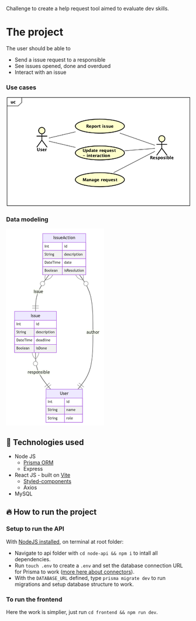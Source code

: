 Challenge to create a help request tool aimed to evaluate dev skills.

# The project
The user should be able to
- Send a issue request to a responsible
- See issues opened, done and overdued
- Interact with an issue

### Use cases
![System use cases](./documentation/use-cases.png)

### Data modeling
![Entity relational diagram](./documentation/entity_relational_diagram.png)


## 🧪 Technologies used
- Node JS
  - [Prisma ORM](https://www.prisma.io/)
  - Express
- React JS - built on [Vite](https://vitejs.dev/guide/why.html)
  - [Styled-components](https://styled-components.com/)
  - Axios
- MySQL 

## 🔥 How to run the project
### Setup to run the API 
With [NodeJS installed](https://nodejs.org/en/download/), on terminal at root folder:
- Navigate to api folder with ``cd node-api && npm i`` to intall all dependencies.
- Run ``touch .env`` to create a `.env` and set the database connection URL for Prisma to work ([more here about connectors](https://www.prisma.io/docs/concepts/database-connectors)).
- With the ``DATABASE_URL`` defined, type ``prisma migrate dev`` to run migrations and setup database structure to work. 


### To run the frontend 
Here the work is simplier, just run ``cd frontend && npm run dev``.
